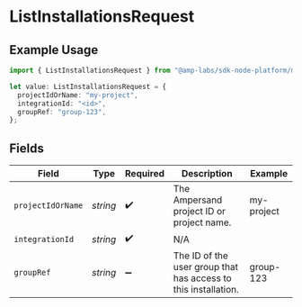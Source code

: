 # ListInstallationsRequest

## Example Usage

```typescript
import { ListInstallationsRequest } from "@amp-labs/sdk-node-platform/models/operations";

let value: ListInstallationsRequest = {
  projectIdOrName: "my-project",
  integrationId: "<id>",
  groupRef: "group-123",
};
```

## Fields

| Field                                                          | Type                                                           | Required                                                       | Description                                                    | Example                                                        |
| -------------------------------------------------------------- | -------------------------------------------------------------- | -------------------------------------------------------------- | -------------------------------------------------------------- | -------------------------------------------------------------- |
| `projectIdOrName`                                              | *string*                                                       | :heavy_check_mark:                                             | The Ampersand project ID or project name.                      | my-project                                                     |
| `integrationId`                                                | *string*                                                       | :heavy_check_mark:                                             | N/A                                                            |                                                                |
| `groupRef`                                                     | *string*                                                       | :heavy_minus_sign:                                             | The ID of the user group that has access to this installation. | group-123                                                      |